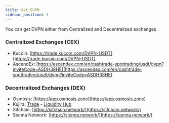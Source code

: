 ```yaml
---
title: Get DVPN
sidebar_position: 3
---
```


You can get DVPN either from Centralized and Decentralized exchanges

### Centralized Exchanges (CEX)

- Kucoin: [https://trade.kucoin.com/DVPN-USDT](https://trade.kucoin.com/DVPN-USDT)
- AscendEx: [https://ascendex.com/en/cashtrade-spottrading/usdt/dvpn?inviteCode=ASDH38HE](https://ascendex.com/en/cashtrade-spottrading/usdt/dvpn?inviteCode=ASDH38HE)

### Decentralized Exchanges (DEX)

- Osmosis: [https://app.osmosis.zone](https://app.osmosis.zone)
- Kujira: [Trade](https://fin.kujira.app/trade/kujira1ullqzk95uh0derdqpp8e5f4ukdun00xdal486zmjeeqsfhefgd0qh0qndl?q=all) - [Liquidity Hub](https://bow.kujira.network/pools/kujira1ullqzk95uh0derdqpp8e5f4ukdun00xdal486zmjeeqsfhefgd0qh0qndl)
- Sifchain: [https://sifchain.network/](https://sifchain.network/)
- Sienna Network: [https://sienna.network/](https://sienna.network/)